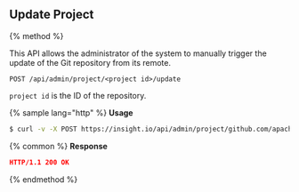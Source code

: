 ## Update Project

{% method %}

This API allows the administrator of the system to manually trigger the update of the Git
repository from its remote.

```
POST /api/admin/project/<project id>/update
```

`project id` is the ID of the repository.

{% sample lang="http" %}
**Usage**
```bash
$ curl -v -X POST https://insight.io/api/admin/project/github.com/apache/commons-logging/update?token=833808b68d2ebfd8e4db5aaf59085851f756a3f0f9d528b4063f831b8fe9755a
```

{% common %}
**Response**
```json
HTTP/1.1 200 OK
```

{% endmethod %}